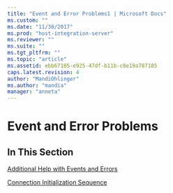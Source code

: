 ```yaml
---
title: "Event and Error Problems1 | Microsoft Docs"
ms.custom: ""
ms.date: "11/30/2017"
ms.prod: "host-integration-server"
ms.reviewer: ""
ms.suite: ""
ms.tgt_pltfrm: ""
ms.topic: "article"
ms.assetid: ebb67185-e925-47df-b11b-c8e19a787185
caps.latest.revision: 4
author: "MandiOhlinger"
ms.author: "mandia"
manager: "anneta"
---
```

# Event and Error Problems
## In This Section  
 [Additional Help with Events and Errors](../core/additional-help-with-events-and-errors1.md)  
  
 [Connection Initialization Sequence](../core/connection-initialization-sequence1.md)